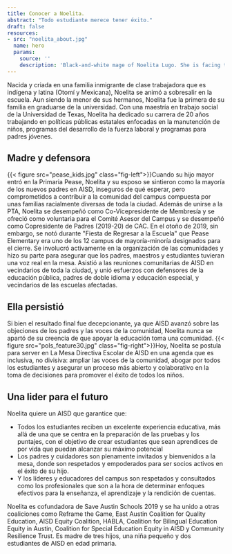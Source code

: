 ```yaml
---
title: Conocer a Noelita.
abstract: "Todo estudiante merece tener éxito."
draft: false
resources:
- src: "noelita_about.jpg"
  name: hero
  params:
    source: ''
    description: 'Black-and-white mage of Noelita Lugo. She is facing the viewer while leaning against a wall.'
---
```


Nacida y criada en una familia inmigrante de clase trabajadora que es indígena y latina (Otomí y Mexicana), Noelita se animó a sobresalir en la escuela. Aun siendo la menor de sus hermanos, Noelita fue la primera de su familia en graduarse de la universidad. Con una maestría en trabajo social de la Universidad de Texas, Noelita ha dedicado su carrera de 20 años trabajando en políticas públicas estatales enfocadas en la manutención de niños, programas del desarrollo de la fuerza laboral y programas para padres jóvenes.

## Madre y defensora

{{< figure src="pease_kids.jpg" class="fig-left">}}Cuando su hijo mayor entró en la Primaria Pease, Noelita y su esposo se sintieron como la mayoría de los nuevos padres en AISD, inseguros de qué esperar, pero comprometidos a contribuir a la comunidad del campus compuesta por unas familias racialmente diversas de toda la ciudad. Además de unirse a la PTA, Noelita se desempeñó como Co-Vicepresidente de Membresía y se ofreció como voluntaria para el Comité Asesor del Campus y se desempeñó como Copresidente de Padres (2019-20) de CAC. En el otoño de 2019, sin embargo, se notó durante "Fiesta de Regresar a la Escuela" que Pease Elementary era uno de los 12 campus de mayoría-minoría designados para el cierre. Se involucró activamente en la organización de las comunidades y hizo su parte para asegurar que los padres, maestros y estudiantes tuvieran una voz real en la mesa. Asistió a las reuniones comunitarias de AISD en vecindarios de toda la ciudad, y unió esfuerzos con defensores de la educación pública, padres de doble idioma y educación especial, y vecindarios de las escuelas afectadas.

## Ella persistió

Si bien el resultado final fue decepcionante, ya que AISD avanzó sobre las objeciones de los padres y las voces de la comunidad, Noelita nunca se apartó de su creencia de que apoyar la educación toma una comunidad. {{< figure src="pols_feature30.jpg" class="fig-right">}}Hoy, Noelita se postula para server en La Mesa Directiva Escolar de AISD en una agenda que es inclusiva, no divisiva: ampliar las voces de la comunidad, abogar por todos los estudiantes y asegurar un proceso más abierto y colaborativo en la toma de decisiones para promover el éxito de todos los niños.

## Una lider para el futuro

Noelita quiere un AISD que garantice que:
* Todos los estudiantes reciben un excelente experiencia educativa, más allá de una que se centra en la preparación de las pruebas y los puntajes, con el objetivo de crear estudiantes que sean aprendices de por vida que puedan alcanzar su máximo potencial
* Los padres y cuidadores son plenamente invitados y bienvenidos a la mesa, donde son respetados y empoderados para ser socios activos en el éxito de su hijo.
* Y los líderes y educadores del campus son respetados y consultados como los profesionales que son a la hora de determinar enfoques efectivos para la enseñanza, el aprendizaje y la rendición de cuentas.

Noelita es cofundadora de Save Austin Schools 2019 y se ha unido a otras coaliciones como Reframe the Game, East Austin Coalition for Quality Education, AISD Equity Coalition, HABLA, Coalition for Bilingual Education Equity in Austin, Coalition for Special Education Equity in AISD y Community Resilience Trust. Es madre de tres hijos, una niña pequeño y dos estudiantes de AISD en edad primaria.
